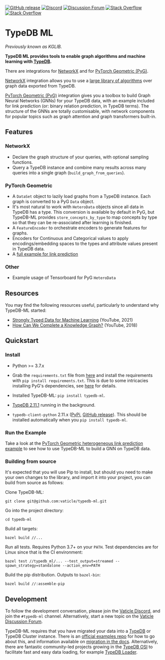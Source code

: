 [![GitHub release](https://img.shields.io/github/release/vaticle/typedb-ml.svg)](https://github.com/vaticle/typedb/releases/latest)
[![Discord](https://img.shields.io/discord/665254494820368395?color=7389D8&label=chat&logo=discord&logoColor=ffffff)](https://vaticle.com/discord)
[![Discussion Forum](https://img.shields.io/discourse/https/forum.vaticle.com/topics.svg)](https://forum.vaticle.com)
[![Stack Overflow](https://img.shields.io/badge/stackoverflow-typedb-796de3.svg)](https://stackoverflow.com/questions/tagged/typedb)
[![Stack Overflow](https://img.shields.io/badge/stackoverflow-typeql-3dce8c.svg)](https://stackoverflow.com/questions/tagged/typeql)

# TypeDB ML
_Previously known as KGLIB._

**TypeDB ML provides tools to enable graph algorithms and machine learning with [TypeDB](https://github.com/vaticle/typedb).**

There are integrations for [NetworkX](https://networkx.org) and for [PyTorch Geometric (PyG)](https://github.com/pyg-team/pytorch_geometric).

[NetworkX](https://networkx.org) integration allows you to use a [large library of algorithms](https://networkx.org/documentation/stable/reference/algorithms/index.html) over graph data exported from TypeDB.

[PyTorch Geometric (PyG)](https://github.com/pyg-team/pytorch_geometric) integration gives you a toolbox to build Graph Neural Networks (GNNs) for your TypeDB data, with an example included for link prediction (or: binary relation prediction, in TypeDB terms). The structure of the GNNs are totally customisable, with network components for popular topics such as graph attention and graph transformers built-in.  

## Features

### NetworkX
- Declare the graph structure of your queries, with optional sampling functions.
- Query a TypeDB instance and combine many results across many queries into a single graph (`build_graph_from_queries`).
### PyTorch Geometric
- A `DataSet` object to lazily load graphs from a TypeDB instance. Each graph is converted to a PyG `Data` object.
- It's most natural to work with `HeteroData` objects since all data in TypeDB has a type. This conversion is available by default in PyG, but TypeDB-ML provides `store_concepts_by_type` to map concepts by type so that they can be re-associated after learning is finished.
- A `FeatureEncoder` to orchestrate encoders to generate features for graphs.
- Encoders for Continuous and Categorical values to apply encodings/embedding spaces to the types and attribute values present in TypeDB data.
- A [full example for link prediction](examples/diagnosis)
### Other
- Example usage of Tensorboard for PyG `HeteroData`

## Resources
You may find the following resources useful, particularly to understand why TypeDB-ML started: 
- [Strongly Typed Data for Machine Learning](https://www.youtube.com/watch?v=qhUyurWMiSQ) (YouTube, 2021)
- [How Can We Complete a Knowledge Graph?](https://www.youtube.com/watch?v=nYDi1_UaFtU) (YouTube, 2018)

## Quickstart

### Install

- Python >= 3.7.x

- Grab the `requirements.txt` file from [here](requirements.txt) and install the requirements with `pip install requirements.txt`. This is due to some intricacies installing PyG's dependencies, see [here](https://github.com/pyg-team/pytorch_geometric/issues/861) for details.

- Installed TypeDB-ML: `pip install typedb-ml`. 

- [TypeDB 2.11.1](https://github.com/vaticle/typedb/releases) running in the background.

- `typedb-client-python` 2.11.x ([PyPi](https://pypi.org/project/typedb-client/), [GitHub release](https://github.com/vaticle/typedb-client-python/releases)). This should be installed automatically when you `pip install typedb-ml`.

### Run the Example

Take a look at the [PyTorch Geometric heterogeneous link prediction example](examples/diagnosis) to see how to use TypeDB-ML to build a GNN on TypeDB data.

### Building from source

It's expected that you will use Pip to install, but should you need to make your own changes to the library, and import it into your project, you can build from source as follows:

Clone TypeDB-ML:

```
git clone git@github.com:vaticle/typedb-ml.git
```

Go into the project directory:

```
cd typedb-ml
```

Build all targets:

```
bazel build //...
```

Run all tests. Requires Python 3.7+ on your `PATH`. Test dependencies are for Linux since that is the CI environment: 

```
bazel test //typedb_ml/... --test_output=streamed --spawn_strategy=standalone --action_env=PATH
```

Build the pip distribution. Outputs to `bazel-bin`:

```
bazel build //:assemble-pip
```

## Development

To follow the development conversation, please join the [Vaticle Discord](https://discord.com/invite/vaticle), and join the `#typedb-ml` channel. Alternatively, start a new topic on the [Vaticle Discussion Forum](https://forum.vaticle.com).

TypeDB-ML requires that you have migrated your data into a [TypeDB](https://github.com/vaticle/typedb) or TypeDB 
Cluster instance. There is an [official examples repo](https://github.com/vaticle/examples) for how to go about this, and information available on [migration in the docs](https://docs.vaticle.com/docs/examples/phone-calls-migration-python). Alternatively, there are fantastic community-led projects growing in the [TypeDB OSI](https://typedb.org) to facilitate fast and easy data loading, for example [TypeDB Loader](https://github.com/typedb-osi/typedb-loader).
